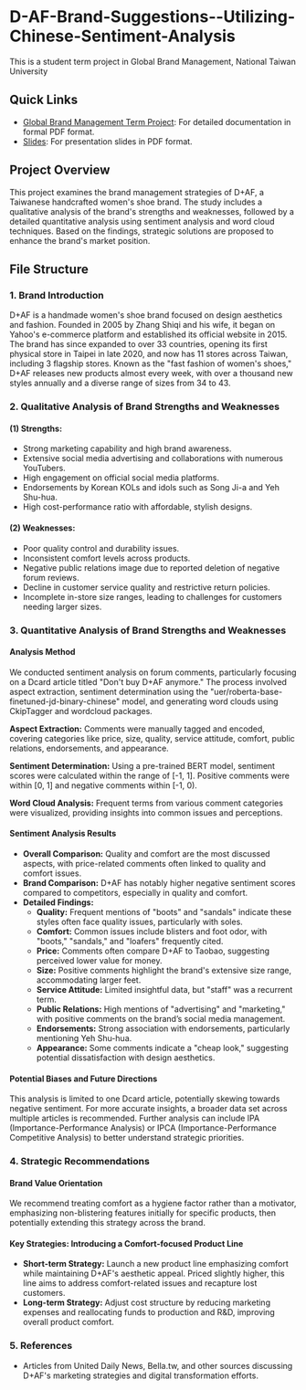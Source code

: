 # D-AF-Brand-Suggestions--Utilizing-Chinese-Sentiment-Analysis

This is a student term project in Global Brand Management, National Taiwan University

## Quick Links

- [Global Brand Management Term Project](https://github.com/brianCHUCHU/Store-Sales---Time-Series-Forecasting/blob/main/Store%20Sales%20-%20Time%20Series%20Forecasting.pdf): For detailed documentation in formal PDF format.
- [Slides](https://github.com/brianCHUCHU/Store-Sales---Time-Series-Forecasting/blob/main/Slides.pdf): For presentation slides in PDF format.

## Project Overview

This project examines the brand management strategies of D+AF, a Taiwanese handcrafted women's shoe brand. The study includes a qualitative analysis of the brand's strengths and weaknesses, followed by a detailed quantitative analysis using sentiment analysis and word cloud techniques. Based on the findings, strategic solutions are proposed to enhance the brand's market position.

## File Structure

### 1. Brand Introduction
D+AF is a handmade women's shoe brand focused on design aesthetics and fashion. Founded in 2005 by Zhang Shiqi and his wife, it began on Yahoo's e-commerce platform and established its official website in 2015. The brand has since expanded to over 33 countries, opening its first physical store in Taipei in late 2020, and now has 11 stores across Taiwan, including 3 flagship stores. Known as the "fast fashion of women's shoes," D+AF releases new products almost every week, with over a thousand new styles annually and a diverse range of sizes from 34 to 43.

### 2. Qualitative Analysis of Brand Strengths and Weaknesses

#### (1) Strengths:
- Strong marketing capability and high brand awareness.
- Extensive social media advertising and collaborations with numerous YouTubers.
- High engagement on official social media platforms.
- Endorsements by Korean KOLs and idols such as Song Ji-a and Yeh Shu-hua.
- High cost-performance ratio with affordable, stylish designs.

#### (2) Weaknesses:
- Poor quality control and durability issues.
- Inconsistent comfort levels across products.
- Negative public relations image due to reported deletion of negative forum reviews.
- Decline in customer service quality and restrictive return policies.
- Incomplete in-store size ranges, leading to challenges for customers needing larger sizes.

### 3. Quantitative Analysis of Brand Strengths and Weaknesses

#### Analysis Method
We conducted sentiment analysis on forum comments, particularly focusing on a Dcard article titled "Don't buy D+AF anymore." The process involved aspect extraction, sentiment determination using the "uer/roberta-base-finetuned-jd-binary-chinese" model, and generating word clouds using CkipTagger and wordcloud packages.

**Aspect Extraction:**
Comments were manually tagged and encoded, covering categories like price, size, quality, service attitude, comfort, public relations, endorsements, and appearance.

**Sentiment Determination:**
Using a pre-trained BERT model, sentiment scores were calculated within the range of [-1, 1]. Positive comments were within [0, 1] and negative comments within [-1, 0).

**Word Cloud Analysis:**
Frequent terms from various comment categories were visualized, providing insights into common issues and perceptions.

#### Sentiment Analysis Results

- **Overall Comparison:** Quality and comfort are the most discussed aspects, with price-related comments often linked to quality and comfort issues.
- **Brand Comparison:** D+AF has notably higher negative sentiment scores compared to competitors, especially in quality and comfort.
- **Detailed Findings:**
  - **Quality:** Frequent mentions of "boots" and "sandals" indicate these styles often face quality issues, particularly with soles.
  - **Comfort:** Common issues include blisters and foot odor, with "boots," "sandals," and "loafers" frequently cited.
  - **Price:** Comments often compare D+AF to Taobao, suggesting perceived lower value for money.
  - **Size:** Positive comments highlight the brand's extensive size range, accommodating larger feet.
  - **Service Attitude:** Limited insightful data, but "staff" was a recurrent term.
  - **Public Relations:** High mentions of "advertising" and "marketing," with positive comments on the brand’s social media management.
  - **Endorsements:** Strong association with endorsements, particularly mentioning Yeh Shu-hua.
  - **Appearance:** Some comments indicate a "cheap look," suggesting potential dissatisfaction with design aesthetics.

#### Potential Biases and Future Directions
This analysis is limited to one Dcard article, potentially skewing towards negative sentiment. For more accurate insights, a broader data set across multiple articles is recommended. Further analysis can include IPA (Importance-Performance Analysis) or IPCA (Importance-Performance Competitive Analysis) to better understand strategic priorities.

### 4. Strategic Recommendations

#### Brand Value Orientation
We recommend treating comfort as a hygiene factor rather than a motivator, emphasizing non-blistering features initially for specific products, then potentially extending this strategy across the brand.

#### Key Strategies: Introducing a Comfort-focused Product Line
- **Short-term Strategy:** Launch a new product line emphasizing comfort while maintaining D+AF's aesthetic appeal. Priced slightly higher, this line aims to address comfort-related issues and recapture lost customers.
- **Long-term Strategy:** Adjust cost structure by reducing marketing expenses and reallocating funds to production and R&D, improving overall product comfort.

### 5. References
- Articles from United Daily News, Bella.tw, and other sources discussing D+AF's marketing strategies and digital transformation efforts.
